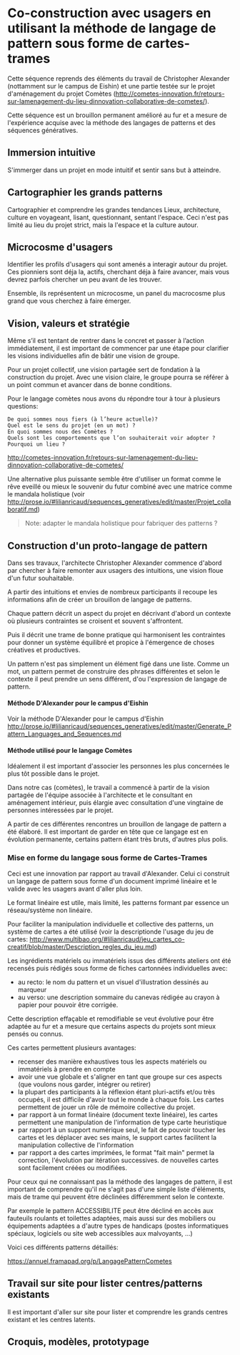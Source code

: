 
# Co-construction avec usagers en utilisant la méthode de langage de pattern sous forme de cartes-trames

Cette séquence reprends des éléments du travail de Christopher Alexander (nottamment sur le campus de Eishin) et une partie testée sur le projet d'aménagement du projet Comètes (http://cometes-innovation.fr/retours-sur-lamenagement-du-lieu-dinnovation-collaborative-de-cometes/).

Cette séquence est un brouillon permanent amélioré au fur et a mesure de l'expérience acquise avec la méthode des langages de patterns et des séquences génératives.


## Immersion intuitive

S'immerger dans un projet en mode intuitif et sentir sans but à atteindre.

## Cartographier les grands patterns

Cartographier et comprendre les grandes tendances Lieux, architecture, culture en voyageant, lisant, questionnant, sentant l'espace. Ceci n'est pas limité au lieu du projet strict, mais la l'espace et la culture autour.

## Microcosme d'usagers

Identifier les profils d'usagers qui sont amenés a interagir autour du projet. Ces pionniers sont déja la, actifs, cherchant déja à faire avancer, mais vous devrez parfois chercher un peu avant de les trouver.

Ensemble, ils représentent un microcosme, un panel du macrocosme plus grand que vous cherchez à faire émerger.

## Vision, valeurs et stratégie

Même s’il est tentant de rentrer dans le concret et passer à l’action immédiatement, il est important de commencer par une étape pour clarifier les visions individuelles afin de bâtir une vision de groupe.

Pour un projet collectif, une vision partagée sert de fondation à la construction du projet. Avec une vision claire, le groupe pourra se référer à un point commun et avancer dans de bonne conditions.

Pour le langage comètes nous avons du répondre tour à tour à plusieurs questions:

    De quoi sommes nous fiers (à l’heure actuelle)?
    Quel est le sens du projet (en un mot) ?
    En quoi sommes nous des Comètes ?
    Quels sont les comportements que l’on souhaiterait voir adopter ?
    Pourquoi un lieu ?


http://cometes-innovation.fr/retours-sur-lamenagement-du-lieu-dinnovation-collaborative-de-cometes/

Une alternative plus puissante semble être d'utiliser un format comme le rêve eveillé ou mieux le souvenir du futur combiné avec une matrice comme le mandala holistique (voir http://prose.io/#lilianricaud/sequences_generatives/edit/master/Projet_collaboratif.md)

> Note: adapter le mandala holistique pour fabriquer des patterns ?

## Construction d'un proto-langage de pattern

Dans ses travaux, l'architecte Christopher Alexander commence d'abord par chercher à faire remonter aux usagers des intuitions, une vision floue d'un futur souhaitable.

A partir des intuitions et envies de nombreux participants il recoupe les informations afin de créer un brouillon de langage de patterns.

Chaque pattern décrit un aspect du projet en décrivant d'abord un contexte où plusieurs contraintes se croisent et souvent s'affrontent. 

Puis il décrit une trame de bonne pratique qui harmonisent les contraintes pour donner un système équilibré et propice à l'émergence de choses créatives et productives.

Un pattern n'est pas simplement un élément figé dans une liste. Comme un mot, un pattern permet de construire des phrases différentes et selon le contexte il peut prendre un sens différent, d'ou l'expression de langage de pattern.

#### Méthode D'Alexander pour le campus d'Eishin

Voir la méthode D'Alexander pour le campus d'Eishin
http://prose.io/#lilianricaud/sequences_generatives/edit/master/Generate_Pattern_Languages_and_Sequences.md

#### Méthode utilisé pour le langage Comètes

Idéalement il est important d'associer les personnes les plus concernées le plus tôt possible dans le projet.

Dans notre cas (comètes), le travail a commencé à partir de la vision partagée de l'équipe associée à l'architecte et le consultant en aménagement intérieur, puis élargie avec consultation d'une vingtaine de personnes intéressées par le projet.

A partir de ces différentes rencontres un brouillon de langage de pattern a été élaboré. Il est important de garder en tête que ce langage est en évolution permanente, certains pattern étant très bruts, d'autres plus polis.

### Mise en forme du langage sous forme de Cartes-Trames

Ceci est une innovation par rapport au travail d'Alexander. Celui ci construit un langage de pattern sous forme d'un document imprimé linéaire et le valide avec les usagers avant d'aller plus loin.

Le format linéaire est utile, mais limité, les patterns formant par essence un réseau/système non linéaire.

Pour faciliter la manipulation individuelle et collective des patterns, un système de cartes a été utilisé (voir la descriptionde l'usage du jeu de cartes: http://www.multibao.org/#lilianricaud/jeu_cartes_co-creatif/blob/master/Description_regles_du_jeu.md)

Les ingrédients matériels ou immatériels issus des différents ateliers ont été recensés puis rédigés sous forme de fiches cartonnées individuelles avec:
- au recto: le nom du pattern et un visuel d'illustration dessinés au marqueur
- au verso: une description sommaire du canevas rédigée au crayon à papier pour pouvoir être corrigée.

Cette description effaçable et remodifiable se veut évolutive pour être adaptée au fur et a mesure que certains aspects du projets sont mieux pensés ou connus.

Ces cartes permettent plusieurs avantages:
- recenser des manière exhaustives tous les aspects matériels ou immatériels à prendre en compte
- avoir une vue globale et s'aligner en tant que groupe sur ces aspects (que voulons nous garder, intégrer ou retirer)
- la plupart des participants à la réflexion étant pluri-actifs et/ou très occupés, il est difficile d'avoir tout le monde à chaque fois. Les cartes permettent de jouer un rôle de mémoire collective du projet.
- par rapport à un format linéaire (document texte linéaire), les cartes permettent une manipulation de l'information de type carte heuristique 
- par rapport à un support numérique seul, le fait de pouvoir toucher les cartes et les déplacer avec ses mains,  le support cartes facilitent la manipulation collective de l'information
- par rapport a des cartes imprimées, le format "fait main" permet la correction, l'évolution par itération successives. de nouvelles cartes sont facilement créées ou modifiées.

Pour ceux qui ne connaissant pas la méthode des langages de pattern, il est important de comprendre qu'il ne s'agit pas d'une simple liste d'éléments, mais de trame qui peuvent être déclinées différemment selon le contexte. 

Par exemple le pattern ACCESSIBILITE peut être décliné en accès aux fauteuils roulants et toilettes adaptées, mais aussi sur des mobiliers ou équipements adaptées a d'autre types de handicaps (postes informatiques spéciaux, logiciels ou site web accessibles aux malvoyants, …)

Voici ces différents patterns détaillés:

https://annuel.framapad.org/p/LangagePatternCometes

## Travail sur site pour lister centres/patterns existants

Il est important d'aller sur site pour lister et comprendre les grands centres existant et les centres latents.

## Croquis, modèles, prototypage
